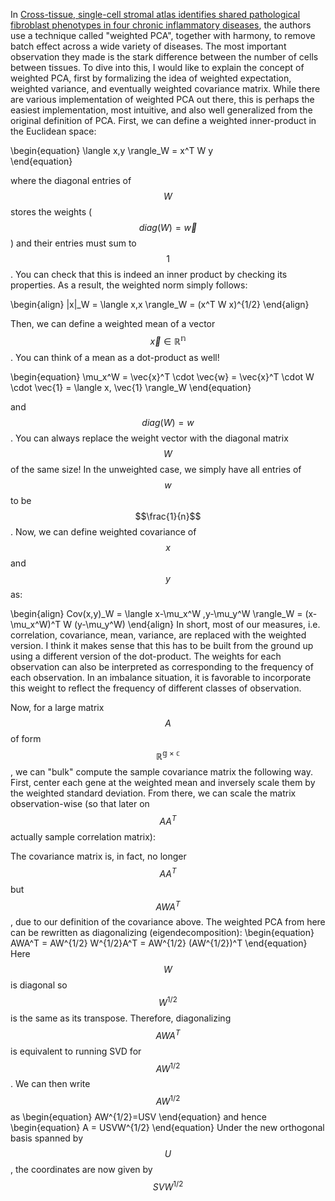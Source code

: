 
In [Cross-tissue, single-cell stromal atlas identifies shared pathological fibroblast phenotypes in four chronic inflammatory diseases](https://doi.org/10.1016/j.medj.2022.05.002), 
the authors use a technique called "weighted PCA", together with harmony, 
to remove batch effect across a wide variety of diseases. 
The most important observation they made is the stark difference between the number of cells between tissues. 
To dive into this, I would like to explain the concept of weighted PCA, first by formalizing  the idea of weighted expectation, weighted variance, and eventually weighted covariance matrix. While there are various implementation of weighted PCA out there, this is perhaps the easiest implementation, most intuitive, and also well generalized from the original definition of PCA. 
 First, we can define a weighted inner-product in the Euclidean space: 

\begin{equation}
    \langle x,y \rangle_W = x^T W y  
\end{equation}

where the diagonal entries of $$W$$ stores the weights ($$diag(W)=\vec{w}$$) and their entries must sum to $$1$$. You can check that this is indeed an inner product by checking its properties. As a result, the weighted norm simply follows:

\begin{align}
    \|x\|_W = \langle x,x \rangle_W = (x^T W x)^{1/2} 
\end{align}

Then, we  can define a weighted mean of a vector $$ \vec{x} \in \mathbb{R^n} $$. You can think of a mean as a dot-product as well!

\begin{equation}
    \mu_x^W  = \vec{x}^T \cdot \vec{w}  = \vec{x}^T \cdot W \cdot  \vec{1} = \langle x, \vec{1} \rangle_W 
\end{equation}

and $$diag(W)=w$$. You can always replace the weight vector with the diagonal matrix $$W$$ of the same size!
In the unweighted case, we simply have all entries of $$w$$ to be $$\frac{1}{n}$$.
Now, we can define weighted covariance  of $$x$$ and $$y$$ as:

\begin{align}
    Cov(x,y)_W = \langle x-\mu_x^W ,y-\mu_y^W \rangle_W  = (x-\mu_x^W)^T W (y-\mu_y^W)
\end{align}
In short, most of our measures, i.e. correlation, covariance, mean, variance, are replaced with the weighted version. I think it makes sense that this has to be built from the ground up using a different version of the dot-product.
The weights for each observation can also be interpreted as corresponding to the frequency of each observation. In an imbalance situation, it is favorable to  incorporate this weight to reflect the frequency of different classes of observation. 

Now, for a large matrix $$A$$ of form $$\mathbb{R^{g \times c }}$$, we can "bulk" compute the sample covariance matrix the following way. First, 
center each gene at the weighted mean and inversely scale them by the weighted standard deviation. From there, we can scale the matrix observation-wise
 (so that later on $$AA^T$$  actually sample correlation matrix):

The covariance matrix is, in fact, no longer $$AA^T$$ but $$AWA^T$$, due to our definition of the covariance above. The weighted PCA from here can be rewritten as diagonalizing (eigendecomposition):
\begin{equation}
AWA^T = AW^{1/2} W^{1/2}A^T = AW^{1/2} (AW^{1/2})^T
\end{equation}
Here $$W$$ is diagonal so $$W^{1/2}$$ is the same as its transpose.
Therefore, diagonalizing $$AWA^T$$ is equivalent  to running SVD for  $$AW^{1/2}$$. We can then write $$AW^{1/2}$$ as
\begin{equation}
AW^{1/2}=USV
\end{equation}
and hence
\begin{equation}
A = USVW^{1/2}
\end{equation}
Under the new orthogonal basis spanned by $$U$$, the coordinates are   now given by  $$SVW^{1/2}$$ 
